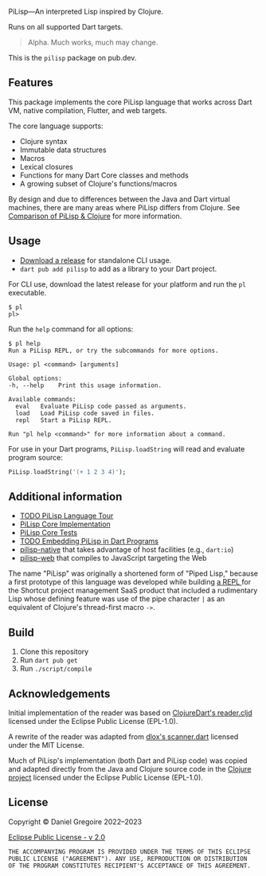 PiLisp—An interpreted Lisp inspired by Clojure.

Runs on all supported Dart targets.

> Alpha. Much works, much may change.

This is the `pilisp` package on pub.dev.

## Features

This package implements the core PiLisp language that works across Dart VM,
native compilation, Flutter, and web targets.

The core language supports:

* Clojure syntax
* Immutable data structures
* Macros
* Lexical closures
* Functions for many Dart Core classes and methods
* A growing subset of Clojure's functions/macros

By design and due to differences between the Java and Dart virtual machines,
there are many areas where PiLisp differs from Clojure. See [Comparison of
PiLisp & Clojure](doc/Comparison-PiLisp-Clojure.md) for more information.

## Usage

* [Download a release][releases] for standalone CLI usage.
* `dart pub add pilisp` to add as a library to your Dart project.

For CLI use, download the latest release for your platform and run the `pl`
executable.

```shell
$ pl
pl>
```

Run the `help` command for all options:

```shell
$ pl help
Run a PiLisp REPL, or try the subcommands for more options.

Usage: pl <command> [arguments]

Global options:
-h, --help    Print this usage information.

Available commands:
  eval   Evaluate PiLisp code passed as arguments.
  load   Load PiLisp code saved in files.
  repl   Start a PiLisp REPL.

Run "pl help <command>" for more information about a command.
```

For use in your Dart programs, `PiLisp.loadString` will read and evaluate
program source:

```dart
PiLisp.loadString('(+ 1 2 3 4)');
```

## Additional information

* [TODO PiLisp Language Tour][tour]
* [PiLisp Core Implementation][pilisp-core]
* [PiLisp Core Tests][pilisp-tests]
* [TODO Embedding PiLisp in Dart Programs][embedding]
* [pilisp-native] that takes advantage of host facilities (e.g., `dart:io`)
* [pilisp-web] that compiles to JavaScript targeting the Web

The name "PiLisp" was originally a shortened form of "Piped Lisp," because a
first prototype of this language was developed while building [a REPL
](https://github.com/semperos/shortcut-repl) for the Shortcut project management
SaaS product that included a rudimentary Lisp whose defining feature was use of
the pipe character `|` as an equivalent of Clojure's thread-first macro `->`.

## Build

1. Clone this repository
1. Run `dart pub get`
1. Run `./script/compile`

## Acknowledgements

Initial implementation of the reader was based on [ClojureDart's reader.cljd](https://github.com/Tensegritics/ClojureDart/blob/8a1b9ba5096bd88ae17a5960d9c3a20bebabfefd/clj/src/cljd/reader.cljd) licensed under the Eclipse Public License (EPL-1.0).

A rewrite of the reader was adapted from [dlox's scanner.dart](https://github.com/BertrandBev/dlox/blob/2879b46c1bda66c9e35291e0e42899ebeb01e54f/lib/scanner.dart) licensed under the MIT License.

Much of PiLisp's implementation (both Dart and PiLisp code) was copied and adapted directly from the Java and Clojure source code in the [Clojure project](https://github.com/clojure/clojure) licensed under the Eclipse Public License (EPL-1.0).

## License

Copyright © Daniel Gregoire 2022–2023

[Eclipse Public License - v 2.0](https://www.eclipse.org/org/documents/epl-2.0/EPL-2.0.txt)

    THE ACCOMPANYING PROGRAM IS PROVIDED UNDER THE TERMS OF THIS ECLIPSE
    PUBLIC LICENSE ("AGREEMENT"). ANY USE, REPRODUCTION OR DISTRIBUTION
    OF THE PROGRAM CONSTITUTES RECIPIENT'S ACCEPTANCE OF THIS AGREEMENT.


<!-- Links -->

[embedding]: https://pilisp.dev/usage/embedded/
[pilisp-core]: https://github.com/pilisp/pilisp-monorepo/tree/main/pkgs/pilisp-core/lib/src/pilisp_core_pilisp.dart
[pilisp-native]: https://github.com/pilisp/pilisp-monorepo/tree/main/pkgs/pilisp-native
[pilisp-org]: https://github.com/pilisp
[pilisp-tests]: https://github.com/pilisp/pilisp-monorepo/tree/main/pkgs/pilisp-core/test/pilisp_test.dart
[pilisp-web]: https://github.com/pilisp/pilisp-monorepo/tree/main/pkgs/pilisp-web
[releases]: https://github.com/pilisp/pilisp-monorepo/releases
[tour]: https://pilisp.dev/tour/
